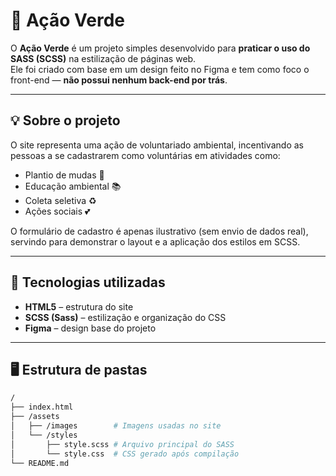 # 🌱 Ação Verde

O **Ação Verde** é um projeto simples desenvolvido para **praticar o uso do SASS (SCSS)** na estilização de páginas web.  
Ele foi criado com base em um design feito no Figma e tem como foco o front-end — **não possui nenhum back-end por trás**.

---

## 💡 Sobre o projeto

O site representa uma ação de voluntariado ambiental, incentivando as pessoas a se cadastrarem como voluntárias em atividades como:
- Plantio de mudas 🌳  
- Educação ambiental 📚  
- Coleta seletiva ♻️  
- Ações sociais 💕

O formulário de cadastro é apenas ilustrativo (sem envio de dados real), servindo para demonstrar o layout e a aplicação dos estilos em SCSS.

---

## 🧩 Tecnologias utilizadas

- **HTML5** – estrutura do site  
- **SCSS (Sass)** – estilização e organização do CSS  
- **Figma** – design base do projeto  

---

## 🖥️ Estrutura de pastas

```bash
/
├── index.html
├── /assets
│   ├── /images        # Imagens usadas no site
│   └── /styles
│       ├── style.scss # Arquivo principal do SASS
│       └── style.css  # CSS gerado após compilação
└── README.md
```
